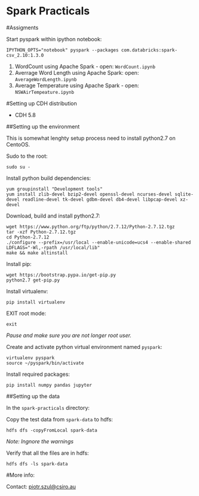 Spark Practicals
====================================

#Assigments

Start pyspark within ipython notebook: 

    IPYTHON_OPTS="notebook" pyspark --packages com.databricks:spark-csv_2.10:1.3.0


1. WordCount using Apache Spark - open: `WordCount.ipynb`
2. Averrage Word Length using Apache Spark: open: `AverageWordLength.ipynb`
3. Average Temperature using Apache Spark - open: `NSWAirTempeature.ipynb`



#Setting up CDH distribution

* CDH 5.8 

##Setting up the environment

This is somewhat lenghty setup process need to install python2.7 on CentoOS.

Sudo to the root:

	sudo su -


Install python build dependencies:

	yum groupinstall "Development tools"
    yum install zlib-devel bzip2-devel openssl-devel ncurses-devel sqlite-devel readline-devel tk-devel gdbm-devel db4-devel libpcap-devel xz-devel
    

Download, build and install python2.7:

 	wget https://www.python.org/ftp/python/2.7.12/Python-2.7.12.tgz
    tar -xzf Python-2.7.12.tgz 
    cd Python-2.7.12
	./configure --prefix=/usr/local --enable-unicode=ucs4 --enable-shared LDFLAGS="-Wl,-rpath /usr/local/lib"
	make && make altinstall


Install pip: 

	wget https://bootstrap.pypa.io/get-pip.py
	python2.7 get-pip.py 

Install virtualenv:

	pip install virtualenv


EXIT root mode:

	exit

_Pause and make sure you are not longer root user._


Create and activate python virtual environment named `pyspark`:

   	virtualenv pyspark
   	source ~/pyspark/bin/activate

Install required packages:

    pip install numpy pandas jupyter


##Setting up the data 

In the `spark-practicals` directory:

Copy the test data from `spark-data` to hdfs:

	hdfs dfs -copyFromLocal spark-data 

_Note: Ingnore the warnings_


Verify that all the files are in hdfs:

	hdfs dfs -ls spark-data

#More info:

Contact: piotr.szul@csiro.au


 
